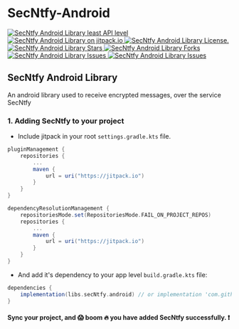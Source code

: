 # SecNtfy-Android
<a href="https://android-arsenal.com/api?level=28" target="blank">
    <img src="https://img.shields.io/badge/API-28%2B-brightgreen.svg?style=flat" alt="SecNtfy Android Library least API level" />
</a>
<a href="https://jitpack.io/#secntfy/secntfy-android" target="blank">
    <img src="https://jitpack.io/v/SecNtfy/SecNtfy-Android.svg" alt="SecNtfy Android Library on jitpack.io" />
</a>
<a href="https://github.com/SecNtfy/SecNtfy-Android/blob/main/LICENSE" target="blank">
    <img src="https://img.shields.io/github/license/SecNtfy/SecNtfy-Android" alt="SecNtfy Android Library License." />
</a>
<a href="https://github.com/SecNtfy/SecNtfy-Android/stargazers" target="blank">
    <img src="https://img.shields.io/github/stars/SecNtfy/SecNtfy-Android" alt="SecNtfy Android Library Stars"/>
</a>
<a href="https://github.com/SecNtfy/SecNtfy-Android/fork" target="blank">
    <img src="https://img.shields.io/github/forks/SecNtfy/SecNtfy-Android" alt="SecNtfy Android Library Forks"/>
</a>
<a href="https://github.com/SecNtfy/SecNtfy-Android/issues" target="blank">
    <img src="https://img.shields.io/github/issues/SecNtfy/SecNtfy-Android" alt="SecNtfy Android Library Issues"/>
</a>
<a href="https://github.com/SecNtfy/SecNtfy-Android/commits?author=SecNtfy" target="blank">
    <img src="https://img.shields.io/github/last-commit/SecNtfy/SecNtfy-Android" alt="SecNtfy Android Library Issues"/>
</a>

## SecNtfy Android Library
An android library used to receive encrypted messages, over the service SecNtfy

### 1. Adding SecNtfy to your project

* Include jitpack in your root `settings.gradle.kts` file.

```gradle
pluginManagement {
    repositories {
        ...
        maven {
            url = uri("https://jitpack.io")
        }
    }
}

dependencyResolutionManagement {
    repositoriesMode.set(RepositoriesMode.FAIL_ON_PROJECT_REPOS)
    repositories {
        ...
        maven {
            url = uri("https://jitpack.io")
        }
    }
}
```

* And add it's dependency to your app level `build.gradle.kts` file:

```gradle
dependencies {    
    implementation(libs.secNtfy.android) // or implementation 'com.github.SecNtfy:SecNtfy-Android:0.0.1'
}
```

#### Sync your project, and :scream: boom :fire: you have added SecNtfy successfully. :exclamation:
